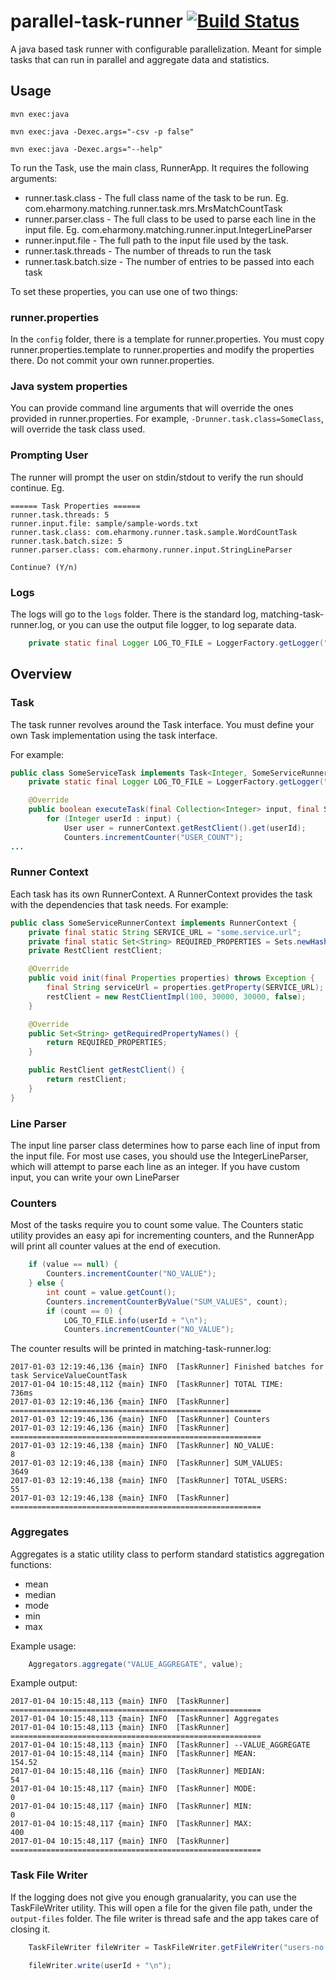 # parallel-task-runner [![Build Status](https://travis-ci.org/eHarmony/parallel-task-runner.svg?branch=master)](https://travis-ci.org/eHarmony/parallel-task-runner)
A java based task runner with configurable parallelization. Meant for simple tasks that can run in parallel and aggregate data and statistics.

## Usage

```
mvn exec:java

mvn exec:java -Dexec.args="-csv -p false"

mvn exec:java -Dexec.args="--help"
```

To run the Task, use the main class, RunnerApp. It requires the following arguments:

* runner.task.class - The full class name of the task to be run. Eg. com.eharmony.matching.runner.task.mrs.MrsMatchCountTask
* runner.parser.class - The full class to be used to parse each line in the input file. Eg. com.eharmony.matching.runner.input.IntegerLineParser
* runner.input.file - The full path to the input file used by the task.
* runner.task.threads - The number of threads to run the task
* runner.task.batch.size - The number of entries to be passed into each task

To set these properties, you can use one of two things:

### runner.properties

In the ```config``` folder, there is a template for runner.properties. You must copy runner.properties.template to runner.properties and modify the properties there. Do not commit your own runner.properties.

### Java system properties

You can provide command line arguments that will override the ones provided in runner.properties. For example, ```-Drunner.task.class=SomeClass```, will override the task class used.

### Prompting User

The runner will prompt the user on stdin/stdout to verify the run should continue. Eg.
```
====== Task Properties ======
runner.task.threads: 5
runner.input.file: sample/sample-words.txt
runner.task.class: com.eharmony.runner.task.sample.WordCountTask
runner.task.batch.size: 5
runner.parser.class: com.eharmony.runner.input.StringLineParser

Continue? (Y/n)
```

### Logs

The logs will go to the ```logs``` folder. There is the standard log, matching-task-runner.log, or you can use the output file logger, to log separate data. 
```java
    private static final Logger LOG_TO_FILE = LoggerFactory.getLogger("OUTPUT_FILE_LOGGER");
```


## Overview

### Task

The task runner revolves around the Task interface. You must define your own Task implementation using the task interface.

For example:
```java
public class SomeServiceTask implements Task<Integer, SomeServiceRunnerContext> {
    private static final Logger LOG_TO_FILE = LoggerFactory.getLogger("OUTPUT_FILE_LOGGER");

    @Override
    public boolean executeTask(final Collection<Integer> input, final SomeServiceRunnerContext runnerContext) {
        for (Integer userId : input) {
            User user = runnerContext.getRestClient().get(userId);
            Counters.incrementCounter("USER_COUNT");
...
```

### Runner Context
Each task has its own RunnerContext. A RunnerContext provides the task with the dependencies that task needs. For example:

```java
public class SomeServiceRunnerContext implements RunnerContext {
    private final static String SERVICE_URL = "some.service.url";
    private final static Set<String> REQUIRED_PROPERTIES = Sets.newHashSet(SERVICE_URL);
    private RestClient restClient;

    @Override
    public void init(final Properties properties) throws Exception {
        final String serviceUrl = properties.getProperty(SERVICE_URL);
        restClient = new RestClientImpl(100, 30000, 30000, false);
    }

    @Override
    public Set<String> getRequiredPropertyNames() {
        return REQUIRED_PROPERTIES;
    }

    public RestClient getRestClient() {
        return restClient;
    }
}
```

### Line Parser

The input line parser class determines how to parse each line of input from the input file. For most use cases, you should use the IntegerLineParser, which will attempt to parse each line as an integer. If you have custom input, you can write your own LineParser

### Counters

Most of the tasks require you to count some value. The Counters static utility provides an easy api for incrementing counters, and the RunnerApp will print all counter values at the end of execution.
```java
	if (value == null) {
	    Counters.incrementCounter("NO_VALUE");
	} else {
	    int count = value.getCount();
	    Counters.incrementCounterByValue("SUM_VALUES", count);
	    if (count == 0) {
	        LOG_TO_FILE.info(userId + "\n");
	        Counters.incrementCounter("NO_VALUE");
```

The counter results will be printed in matching-task-runner.log:
```
2017-01-03 12:19:46,136 {main} INFO  [TaskRunner] Finished batches for task ServiceValueCountTask
2017-01-04 10:15:48,112 {main} INFO  [TaskRunner] TOTAL TIME:                       736ms
2017-01-03 12:19:46,136 {main} INFO  [TaskRunner] ========================================================
2017-01-03 12:19:46,136 {main} INFO  [TaskRunner] Counters
2017-01-03 12:19:46,136 {main} INFO  [TaskRunner] ========================================================
2017-01-03 12:19:46,138 {main} INFO  [TaskRunner] NO_VALUE:                 	    8
2017-01-03 12:19:46,138 {main} INFO  [TaskRunner] SUM_VALUES:                 	    3649
2017-01-03 12:19:46,138 {main} INFO  [TaskRunner] TOTAL_USERS:                   	55
2017-01-03 12:19:46,138 {main} INFO  [TaskRunner] ========================================================
```

### Aggregates

Aggregates is a static utility class to perform standard statistics aggregation functions:
* mean
* median
* mode
* min
* max

Example usage:
```java
    Aggregators.aggregate("VALUE_AGGREGATE", value);
```

Example output:
```
2017-01-04 10:15:48,113 {main} INFO  [TaskRunner] ========================================================
2017-01-04 10:15:48,113 {main} INFO  [TaskRunner] Aggregates
2017-01-04 10:15:48,113 {main} INFO  [TaskRunner] ========================================================
2017-01-04 10:15:48,113 {main} INFO  [TaskRunner] --VALUE_AGGREGATE
2017-01-04 10:15:48,114 {main} INFO  [TaskRunner] MEAN:                             154.52
2017-01-04 10:15:48,116 {main} INFO  [TaskRunner] MEDIAN:                           54
2017-01-04 10:15:48,117 {main} INFO  [TaskRunner] MODE:                             0
2017-01-04 10:15:48,117 {main} INFO  [TaskRunner] MIN:                              0
2017-01-04 10:15:48,117 {main} INFO  [TaskRunner] MAX:                              400
2017-01-04 10:15:48,117 {main} INFO  [TaskRunner] ========================================================
```

### Task File Writer

If the logging does not give you enough granualarity, you can use the TaskFileWriter utility. This will open a file for the given file path, under the ```output-files``` folder. The file writer is thread safe and the app takes care of closing it.

```java
	TaskFileWriter fileWriter = TaskFileWriter.getFileWriter("users-no-values.txt");

	fileWriter.write(userId + "\n");
```